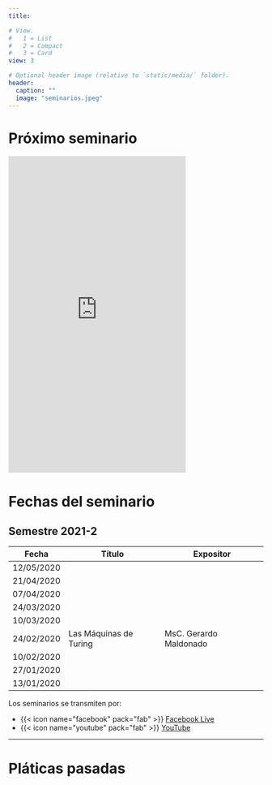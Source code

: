 ```yaml
---
title: 

# View.
#   1 = List
#   2 = Compact
#   3 = Card
view: 3

# Optional header image (relative to `static/media/` folder).
header:
  caption: ""
  image: "seminarios.jpeg"
---
```


# Próximo seminario

<iframe src="https://www.facebook.com/plugins/post.php?href=https%3A%2F%2Fwww.facebook.com%2Fgiccunam%2Fposts%2F130128942450636&width=350&show_text=true&height=624&appId" width="350" height="624" style="border:none;overflow:hidden" scrolling="no" frameborder="0" allowfullscreen="true" allow="autoplay; clipboard-write; encrypted-media; picture-in-picture; web-share"></iframe>

# Fechas del seminario
## Semestre 2021-2

| Fecha      | Título                 | Expositor              |
|------------|------------------------|------------------------|
| 12/05/2020 |                        |                        |
| 21/04/2020 |                        |                        |
| 07/04/2020 |                        |                        |
| 24/03/2020 |                        |                        |
| 10/03/2020 |                        |                        |
| 24/02/2020 | Las Máquinas de Turing | MsC. Gerardo Maldonado |
| 10/02/2020 |                        |                        |
| 27/01/2020 |                        |                        |
| 13/01/2020 |                        |                        |	

Los seminarios se transmiten por:

- {{< icon name="facebook" pack="fab" >}} [Facebook Live](https://www.facebook.com/giccunam) 
- {{< icon name="youtube" pack="fab" >}} [YouTube](https://www.youtube.com/channel/UCM0PkJFMN8ZW3S8BRSKUioQ) 

***

# Pláticas pasadas